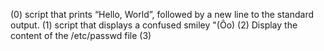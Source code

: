 (0) script that prints “Hello, World”, followed by a new line to the standard output. (1) script that displays a confused smiley "(Ôo) (2) Display the content of the /etc/passwd file (3) 
